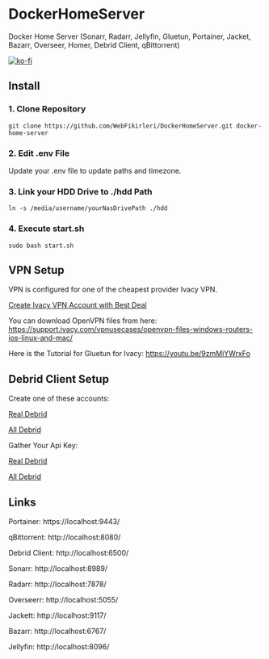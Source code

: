 # DockerHomeServer
Docker Home Server (Sonarr, Radarr, Jellyfin, Gluetun, Portainer, Jacket, Bazarr, Overseer, Homer, Debrid Client, qBittorrent)

[![ko-fi](https://ko-fi.com/img/githubbutton_sm.svg)](https://ko-fi.com/Z8Z2LXJ6H)

## Install
### 1. Clone Repository
    git clone https://github.com/WebFikirleri/DockerHomeServer.git docker-home-server
### 2. Edit .env File
Update your .env file to update paths and timezone.

### 3. Link your HDD Drive to ./hdd Path
    ln -s /media/username/yourNasDrivePath ./hdd
### 4. Execute start.sh
    sudo bash start.sh

## VPN Setup
VPN is configured for one of the cheapest provider Ivacy VPN.

[Create Ivacy VPN Account with Best Deal](https://billing.ivacy.com/page/9968)

You can download OpenVPN files from here: https://support.ivacy.com/vpnusecases/openvpn-files-windows-routers-ios-linux-and-mac/

Here is the Tutorial for Gluetun for Ivacy: https://youtu.be/9zmMiYWrxFo

## Debrid Client Setup
Create one of these accounts:

[Real Debrid](http://real-debrid.com/?id=1221015)

[All Debrid](https://alldebrid.com/?uid=1necg&lang=en)

Gather Your Api Key:

[Real Debrid](https://real-debrid.com/apitoken)

[All Debrid](https://alldebrid.com/apikeys/)

## Links
Portainer: https://localhost:9443/

qBittorrent: http://localhost:8080/

Debrid Client: http://localhost:6500/

Sonarr: http://localhost:8989/

Radarr: http://localhost:7878/

Overseerr: http://localhost:5055/

Jackett: http://localhost:9117/

Bazarr: http://localhost:6767/

Jellyfin: http://localhost:8096/

